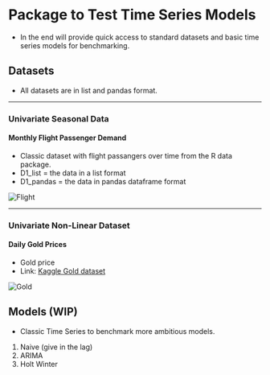 # Package to Test Time Series Models

* In the end will provide quick access to standard datasets and basic time series models for benchmarking.

## Datasets
* All datasets are in list and pandas format.
______

### Univariate Seasonal Data
#### Monthly Flight Passenger Demand

* Classic dataset with flight passangers over time from the R data package.
* D1_list = the data in a list format
* D1_pandas = the data in pandas dataframe format

![Flight](https://www.solver.com/sites/default/files/Timese1.jpg)


______

### Univariate Non-Linear Dataset
#### Daily Gold Prices

* Gold price
* Link: [Kaggle Gold dataset](https://www.kaggle.com/arashnic/learn-time-series-forecasting-from-gold-price)

![Gold](https://blog.minitab.com/hs-fs/hubfs/Imported_Blog_Media/time_series_gold_2.gif?width=435&height=294&name=time_series_gold_2.gif)

## Models (WIP)

* Classic Time Series to benchmark more ambitious models. 
1. Naive (give in the lag) 
2. ARIMA
3. Holt Winter
